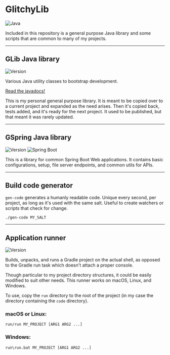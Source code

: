 # GlitchyLib
![Java](https://img.shields.io/badge/Java-18-orange)

Included in this repository is a general purpose Java library and some scripts that are common to many of my projects.

---
## GLib Java library

![Version](https://img.shields.io/badge/Version-1.3.0-blue)

Various Java utility classes to bootstrap development.

[Read the javadocs!](https://glitchybyte.github.io/glitchy-lib/)

This is my personal general purpose library. It is meant to be copied over to a current project and expanded as the need arises. Then it's copied back, tests added, and it's ready for the next project. It used to be published, but that meant it was rarely updated.

---
## GSpring Java library

![Version](https://img.shields.io/badge/Version-1.0.2-blue) ![Spring Boot](https://img.shields.io/badge/SpringBoot-2.7.2-orange)

This is a library for common Spring Boot Web applications. It contains basic configurations, setup, file server endpoints, and common utils for APIs.

---
## Build code generator

`gen-code` generates a humanly readable code. Unique every second, per project, as long as it's used with the same salt. Useful to create watchers or scripts that check for change.

    ./gen-code MY_SALT

---
## Application runner

![Version](https://img.shields.io/badge/Version-1.1.0-blue)

Builds, unpacks, and runs a Gradle project on the actual shell, as opposed to the Gradle run task which doesn't attach a proper console.

Though particular to my project directory structures, it could be easily modified to suit other needs. This runner works on macOS, Linux, and Windows.

To use, copy the `run` directory to the root of the project (in my case the directory containing the `code` directory).

### macOS or Linux:

    run/run MY_PROJECT [ARG1 ARG2 ...]

### Windows:

    run\run.bat MY_PROJECT [ARG1 ARG2 ...]
